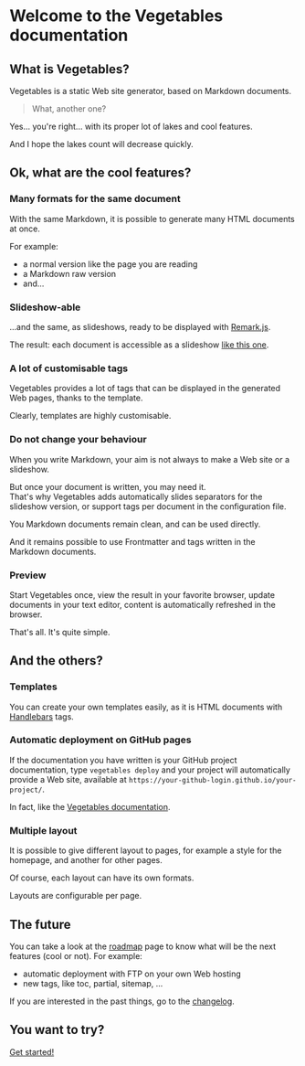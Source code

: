 # Welcome to the Vegetables documentation

## What is Vegetables?

Vegetables is a static Web site generator, based on Markdown documents.

> What, another one?

Yes... you're right... with its proper lot of lakes and cool features.

And I hope the lakes count will decrease quickly.

## Ok, what are the cool features?

### Many formats for the same document

With the same Markdown, it is possible to generate many HTML documents at once.

For example:

- a normal version like the page you are reading
- a Markdown raw version
- and...

### Slideshow-able

...and the same, as slideshows, ready to be displayed with [Remark.js](https://github.com/gnab/remark).

The result: each document is accessible as a slideshow [like this one](index-slideshow.html).

### A lot of customisable tags

Vegetables provides a lot of tags that can be displayed in the generated Web pages, thanks to the template.

Clearly, templates are highly customisable.

### Do not change your behaviour

When you write Markdown, your aim is not always to make a Web site or a slideshow.

But once your document is written, you may need it.  
That's why Vegetables adds automatically slides separators for the slideshow version, or support tags per document in the configuration file.

You Markdown documents remain clean, and can be used directly.

And it remains possible to use Frontmatter and tags written in the Markdown documents.

### Preview

Start Vegetables once, view the result in your favorite browser, update documents in your text editor, content is automatically refreshed in the browser.

That's all. It's quite simple.

## And the others?

### Templates

You can create your own templates easily, as it is HTML documents with [Handlebars](http://handlebarsjs.com/) tags.

### Automatic deployment on GitHub pages

If the documentation you have written is your GitHub project documentation, type `vegetables deploy` and your project will automatically provide a Web site, available at `https://your-github-login.github.io/your-project/`.

In fact, like the [Vegetables documentation](https://partageit.github.io/vegetables/).

### Multiple layout

It is possible to give different layout to pages, for example a style for the homepage, and another for other pages.

Of course, each layout can have its own formats.

Layouts are configurable per page.

## The future

You can take a look at the [roadmap](roadmap.md) page to know what will be the next features (cool or not). For example:

- automatic deployment with FTP on your own Web hosting
- new tags, like toc, partial, sitemap, ...

If you are interested in the past things, go to the [changelog](CHANGELOG.md).

## You want to try?

[Get started!](getting-started.md)

[tag-title]: - (The Vegetables documentation)